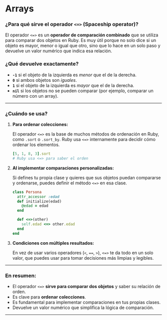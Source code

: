 # Arrays

### ¿Para qué sirve el operador `<=>` (Spaceship operator)?

El operador `<=>` es un **operador de comparación combinado** que se utiliza para comparar dos objetos en Ruby. Es muy útil porque no solo dice si un objeto es mayor, menor o igual que otro, sino que lo hace en un solo paso y devuelve un valor numérico que indica esa relación.

### ¿Qué devuelve exactamente?

* **`-1`** si el objeto de la izquierda es *menor* que el de la derecha.
* **`0`** si ambos objetos son *iguales*.
* **`1`** si el objeto de la izquierda es *mayor* que el de la derecha.
* **`nil`** si los objetos no se pueden comparar (por ejemplo, comparar un número con un array).

---

### ¿Cuándo se usa?

1. **Para ordenar colecciones:**

   El operador `<=>` es la base de muchos métodos de ordenación en Ruby, como `.sort` o `.sort_by`. Ruby usa `<=>` internamente para decidir cómo ordenar los elementos.

   ```ruby
   [5, 1, 8, 3].sort
   # Ruby usa <=> para saber el orden
   ```

2. **Al implementar comparaciones personalizadas:**

   Si defines tu propia clase y quieres que sus objetos puedan compararse y ordenarse, puedes definir el método `<=>` en esa clase.

   ```ruby
   class Persona
     attr_accessor :edad
     def initialize(edad)
       @edad = edad
     end

     def <=>(other)
       self.edad <=> other.edad
     end
   end
   ```

3. **Condiciones con múltiples resultados:**

   En vez de usar varios operadores (`<`, `==`, `>`), `<=>` te da todo en un solo valor, que puedes usar para tomar decisiones más limpias y legibles.

---

### En resumen:

* El operador `<=>` **sirve para comparar dos objetos** y saber su relación de orden.
* Es clave para **ordenar colecciones**.
* Es fundamental para implementar comparaciones en tus propias clases.
* Devuelve un valor numérico que simplifica la lógica de comparación.

---
